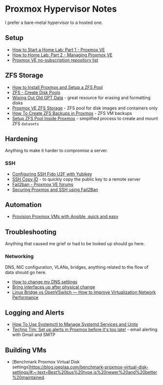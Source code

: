 # Proxmox Hypervisor Notes
I prefer a bare-metal hypervisor to a hosted one.

## Setup
* [How to Start a Home Lab: Part 1 - Proxmox VE](https://www.dlford.io/how-to-home-lab-part-1/)
* [How to Home Lab: Part 2 - Managing Proxmox VE](https://www.dlford.io/managing-proxmox-how-to-home-lab-part-2/)
* [Proxmox VE no-subscription repository list](https://pve.proxmox.com/wiki/Package_Repositories#sysadmin_no_subscription_repo)

## ZFS Storage
* [How to Install Proxmox and Setup a ZFS Pool](https://blog.quindorian.org/2019/08/how-to-install-proxmox-and-setup-a-zfs-pool.html/)
* [ZFS - Create Disk Pools](https://blog.programster.org/zfs-create-disk-pools)
* [Wiping Out Old GPT Data](https://www.rodsbooks.com/gdisk/wipegpt.html) - great resource for erasing and formatting disks
* [Proxmox VE ZFS Storage](https://www.diytechguru.com/2020/12/12/create-zfs-storage-in-proxmox-ve/) - ZFS pool for disk images and containers only
* [How To Create ZFS Backups in Proxmox](https://aaronweiss.me/how-to-create-zfs-backups-in-proxmox/) - ZFS VM backups
* [Setup ZFS Pool Inside Proxmox](https://www.youtube.com/watch?v=oSD-VoloQag) - simplified process to create and mount ZFS `datasets`

## Hardening
Anything to make it harder to compromise a server.

###  SSH
* [Configuring SSH Fido U2F with Yubikey](https://lawrencesystems.com/configuring-ssh-fido-u2f-authentication-with-yubikey/)
* [SSH Copy ID](https://www.ssh.com/academy/ssh/copy-id) - to quickly copy the public key to a remote server
* [Fail2ban - Proxmox VE forums](https://pve.proxmox.com/wiki/Fail2ban)
* [Securing Proxmox and SSH using Fail2Ban](https://www.ukhost4u.com/securing-proxmox-and-ssh-using-fail2ban/)

## Automation
* [Provision Proxmox VMs with Ansible, quick and easy](https://vectops.com/2020/01/provision-proxmox-vms-with-ansible-quick-and-easy/)

## Troubleshooting
Anything that caused me grief or had to be looked up should go here.

### Networking
DNS, NIC configuration, VLANs, bridges, anything related to the flow of data should go here.

* [How to change my DNS settings](https://forum.proxmox.com/threads/how-to-change-my-dns.52879/)
* [Bring interfaces up after physical change](https://forum.proxmox.com/threads/network-interface-down-after-physical-change.70164/)
* [Linux Bridge vs OpenVSwitch — How to Improve Virtualization Network Performance](https://ioflood.com/blog/2021/07/08/linux-bridge-vs-openvswitch-how-to-improve-virtualization-network-performance/)

## Logging and Alerts
* [How To Use Systemctl to Manage Systemd Services and Units](https://www.digitalocean.com/community/tutorials/how-to-use-systemctl-to-manage-systemd-services-and-units)
* [Techno Tim: Set up alerts in Proxmox before it's too late!](https://docs.technotim.live/posts/proxmox-alerts/) - email alerting with Gmail and SMTP

## Building VMs
* [Benchmark Proxmox Virtual Disk settings]https://blog.joeplaa.com/benchmark-proxmox-virtual-disk-settings/#:~:text=Best%20bus%20type,is%20newer%20and%20better%20maintained.
